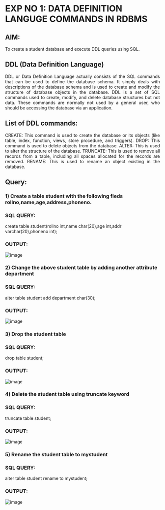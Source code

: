 # EXP NO 1: DATA DEFINITION LANGUGE COMMANDS IN RDBMS

## AIM:
To create a student database and execute DDL queries using SQL.


## DDL (Data Definition Language)
<div align="justify">
DDL or Data Definition Language actually consists of the SQL commands that can be used to define the database schema. It simply deals with descriptions of the database schema and is used to create and modify the structure of database objects in the database. DDL is a set of SQL commands used to create, modify, and delete database structures but not data. These commands are normally not used by a general user, who should be accessing the database via an application.
</div>
 
## List of DDL commands: 
<div align="justify">
CREATE: This command is used to create the database or its objects (like table, index, function, views, store procedure, and triggers).
DROP: This command is used to delete objects from the database.
ALTER: This is used to alter the structure of the database.
TRUNCATE: This is used to remove all records from a table, including all spaces allocated for the records are removed.
RENAME: This is used to rename an object existing in the database.
</div>

## Query:
### 1) Create a table student with the following fieds rollno,name,age,address,phoneno.

### SQL QUERY: 

create table student(rollno int,name char(20),age int,addr varchar(20),phoneno int);

### OUTPUT:

![image](https://github.com/MohammedFaizal05/G2_DBMS/assets/120553195/36c69d10-5867-4706-a956-192d10ba0794)

### 2) Change the above student table by adding another attribute department

### SQL QUERY: 
alter table student add department char(30);
### OUTPUT:

![image](https://github.com/MohammedFaizal05/G2_DBMS/assets/120553195/c192e8d8-58ea-43eb-bf5c-31fbb5d4f68a)

### 3) Drop the student table
 
### SQL QUERY: 
drop table student;

### OUTPUT:
![image](https://github.com/MohammedFaizal05/G2_DBMS/assets/120553195/1099395f-0bf9-4911-9493-ffb81f430e75)


### 4) Delete the student table using truncate keyword

### SQL QUERY: 
truncate table student;

### OUTPUT:

![image](https://github.com/MohammedFaizal05/G2_DBMS/assets/120553195/870162d3-c5ab-4e0e-8965-b008a6e3ec90)


### 5) Rename the student table to mystudent

### SQL QUERY: 
alter table student rename to mystudent;

### OUTPUT:
![image](https://github.com/MohammedFaizal05/G2_DBMS/assets/120553195/c1ce061d-7f16-467d-a310-d6e1162526a8)

